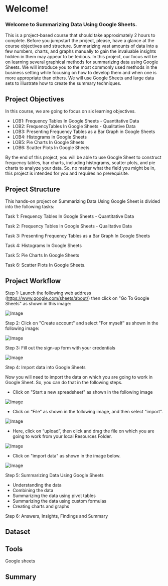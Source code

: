 # Welcome!

### Welcome to Summarizing Data Using Google Sheets. 
This is a project-based course that should take approximately 2 hours to complete. Before you jumpstart the project, please, have a glance at the course objectives and structure. Summarizing vast amounts of data into a few numbers, charts, and graphs manually to gain the invaluable insights hidden in them may appear to be tedious. In this project, our focus will be on learning several graphical methods for summarizing data using Google Sheets. We will introduce you to the most commonly used methods in the business setting while focusing on how to develop them and when one is more appropriate than others. We will use Google Sheets and large data sets to illustrate how to create the summary techniques.

## Project Objectives
In this course, we are going to focus on six learning objectives.

* LOB1: Frequency Tables In Google Sheets - Quantitative Data
* LOB2: FrequencyTables In Google Sheets - Qualitative Data
* LOB3: Presenting Frequency Tables as a Bar Graph in Google Sheets
* LOB4: Histograms in Google Sheets
* LOB5: Pie Charts In Google Sheets
* LOB6: Scatter Plots In Google Sheets

By the end of this project, you will be able to use Google Sheet to construct frequency tables, bar charts, including histograms, scatter plots, and pie charts to analyze your data. So, no matter what
the field you might be in, this project is intended for you and requires no prerequisite.

## Project Structure
This hands-on project on Summarizing Data Using Google Sheet is divided into the following tasks: 

Task 1: Frequency Tables In Google Sheets - Quantitative Data

Task 2: Frequency Tables In Google Sheets - Qualitative Data 

Task 3: Presenting Frequency Tables as a Bar Graph In Google Sheets 

Task 4: Histograms In Google Sheets 

Task 5: Pie Charts In Google Sheets

Task 6: Scatter Plots In Google Sheets.

## Project Workflow 

Step 1: Launch the following web address (https://www.google.com/sheets/about/)
then click on "Go To Google Sheets" as shown in this image: 

![Image](Google_Sheets.png)

Step 2: Click on "Create account" and select "For myself" as shown in the following image:

![Image](Create_Google_Account.png)

Step 3: Fill out the sign-up form with your credentials

![Image](Credentials.png)

Step 4: Import data into Google Sheets

Now you will need to import the data on which you are going to work in Google Sheet. So, you can do that in the following steps.

* Click on "Start a new spreadsheet" as shown in the following image

![Image](New_Spreadsheet.png)

* Click on “File” as shown in the following image, and then select “import”.

![Image](File_Import.png)

* Here, click on “upload”, then click and drag the file on which you are going to work from your local Resources Folder.

![Image](Upload.png)

* Click on "import data" as shown in the image below.

![Image](import_data.png)

Step 5: Summarizing Data Using Google Sheets 

* Understanding the data
* Combining the data
* Summarizing the data using pivot tables
* Summarizing the data using custom formulas
* Creating charts and graphs

Step 6: Answers, Insights, Findings and Summary


## Dataset

## Tools
Google sheets

## Summary


